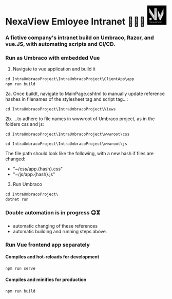 # NexaView Emloyee Intranet 👥👥💼 <img src="IntraUmbracoProject/IntraUmbracoProject/ClientApp/app/src/assets/nw-logo-dark.png" width="60" height="60" alt="NexaView Logo" >

### A fictive company's intranet build on Umbraco, Razor, and vue.JS, with automating scripts and CI/CD.

### Run as Umbraco with embedded Vue
1. Navigate to vue application and build it
```
cd IntraUmbracoProject\IntraUmbracoProject\ClientApp\app
npm run build
```
2a. Once buildt, navigate to MainPage.cshtml to manually update reference hashes in filenames of the stylesheet tag and script tag...:
```
cd IntraUmbracoProject\IntraUmbracoProject\Views
```
2b. ...to adhere to file names in wwwroot of Umbraco project, as in the folders css and js: 
```
cd IntraUmbracoProject\IntraUmbracoProject\wwwroot\css
```
```
cd IntraUmbracoProject\IntraUmbracoProject\wwwroot\js
```
The file path should look like the following, with a new hash if files are changed:
- "~/css/app.{hash}.css"
- "~/js/app.{hash}.js"

3. Run Umbraco
```
cd IntraUmbracoProject\
dotnet run
```

### Double automation is in progress 😉⏳
- automatic changing of these references
- automatic building and running steps above.

### Run Vue frontend app separately

#### Compiles and hot-reloads for development
```
npm run serve
```

#### Compiles and minifies for production
```
npm run build
```
